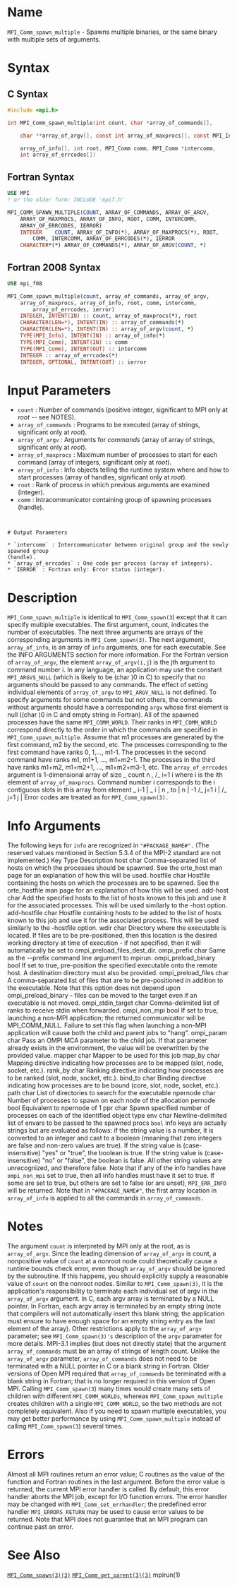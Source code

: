 # Name

`MPI_Comm_spawn_multiple` - Spawns multiple binaries, or the same
binary with multiple sets of arguments.

# Syntax

## C Syntax

```c
#include <mpi.h>

int MPI_Comm_spawn_multiple(int count, char *array_of_commands[],

    char **array_of_argv[], const int array_of_maxprocs[], const MPI_Info

    array_of_info[], int root, MPI_Comm comm, MPI_Comm *intercomm,
    int array_of_errcodes[])
```

## Fortran Syntax

```fortran
USE MPI
! or the older form: INCLUDE 'mpif.h'

MPI_COMM_SPAWN_MULTIPLE(COUNT, ARRAY_OF_COMMANDS, ARRAY_OF_ARGV,
    ARRAY_OF_MAXPROCS, ARRAY_OF_INFO, ROOT, COMM, INTERCOMM,
    ARRAY_OF_ERRCODES, IERROR)
    INTEGER    COUNT, ARRAY_OF_INFO(*), ARRAY_OF_MAXPROCS(*), ROOT,
        COMM, INTERCOMM, ARRAY_OF_ERRCODES(*), IERROR
    CHARACTER*(*) ARRAY_OF_COMMANDS(*), ARRAY_OF_ARGV(COUNT, *)
```

## Fortran 2008 Syntax

```fortran
USE mpi_f08

MPI_Comm_spawn_multiple(count, array_of_commands, array_of_argv,
    array_of_maxprocs, array_of_info, root, comm, intercomm,
        array_of_errcodes, ierror)
    INTEGER, INTENT(IN) :: count, array_of_maxprocs(*), root
    CHARACTER(LEN=*), INTENT(IN) :: array_of_commands(*)
    CHARACTER(LEN=*), INTENT(IN) :: array_of_argv(count, *)
    TYPE(MPI_Info), INTENT(IN) :: array_of_info(*)
    TYPE(MPI_Comm), INTENT(IN) :: comm
    TYPE(MPI_Comm), INTENT(OUT) :: intercomm
    INTEGER :: array_of_errcodes(*)
    INTEGER, OPTIONAL, INTENT(OUT) :: ierror
```


# Input Parameters

* `count` : Number of commands (positive integer, significant to MPI only at
*root* -- see NOTES).
* `array_of_commands` : Programs to be executed (array of strings, significant only at
*root*).
* `array_of_argv` : Arguments for *commands* (array of array of strings, significant
only at *root*).
* `array_of_maxprocs` : Maximum number of processes to start for each command (array of
integers, significant only at *root*).
* `array_of_info` : Info objects telling the runtime system where and how to start
processes (array of handles, significant only at *root*).
* `root` : Rank of process in which previous arguments are examined (integer).
* `comm` : Intracommunicator containing group of spawning processes (handle).
```


# Output Parameters

* `intercomm` : Intercommunicator between original group and the newly spawned group
(handle).
* `array_of_errcodes` : One code per process (array of integers).
* `IERROR` : Fortran only: Error status (integer).
```


# Description

`MPI_Comm_spawn_multiple` is identical to `MPI_Comm_spawn(3`) except that it
can specify multiple executables. The first argument, count, indicates
the number of executables. The next three arguments are arrays of the
corresponding arguments in `MPI_Comm_spawn(3)`. The next argument,
`array_of_info`, is an array of `info` arguments, one for each
executable. See the INFO ARGUMENTS section for more information.
For the Fortran version of `array_of_argv`, the element
`array_of_argv(i,j`) is the jth argument to command number i.
In any language, an application may use the constant `MPI_ARGVS_NULL`
(which is likely to be (char )0 in C) to specify that no arguments
should be passed to any commands. The effect of setting individual
elements of `array_of_argv` to `MPI_ARGV_NULL` is not defined. To specify
arguments for some commands but not others, the commands without
arguments should have a corresponding `argv` whose first element is null
((char )0 in C and empty string in Fortran).
All of the spawned processes have the same `MPI_COMM_WORLD`. Their ranks
in `MPI_COMM_WORLD` correspond directly to the order in which the commands
are specified in `MPI_Comm_spawn_multiple`. Assume that m1 processes are
generated by the first command, m2 by the second, etc. The processes
corresponding to the first command have ranks 0, 1,..., m1-1. The
processes in the second command have ranks m1, m1+1, ..., m1+m2-1. The
processes in the third have ranks m1+m2, m1+m2+1, ..., m1+m2+m3-1, etc.
The `array_of_errcodes` argument is 1-dimensional array of size
         _ count
               n ,
        /_ i=1   i
where i is the ith element of `array_of_maxprocs`. Command number i
corresponds to the i contiguous slots in this array from element
         _ i-1          |   _ i          |
               n ,  to |        n      | -1
        /_ j=1   i      |  /_ j=1  j     |
Error codes are treated as for `MPI_Comm_spawn(3).`

# Info Arguments

The following keys for `info` are recognized in `"#PACKAGE_NAME#".`
(The reserved values mentioned in Section 5.3.4 of the MPI-2 standard
are not implemented.)
    Key                    Type     Description
    host                   char    Comma-separated list of hosts on which
                                    the processes should be spawned.  See
                                    the orte_host man page for an
                                    explanation of how this will be used.
    hostfile               char    Hostfile containing the hosts on which
                                    the processes are to be spawned. See
                                    the orte_hostfile man page for
                                    an explanation of how this will be
                                    used.
    add-host               char    Add the specified hosts to the list of
                                    hosts known to this job and use it for
                                    the associated processes. This will be
                                    used similarly to the -host option.
    add-hostfile           char    Hostfile containing hosts to be added
                                    to the list of hosts known to this job
                                    and use it for the associated
                                    process. This will be used similarly
                                    to the -hostfile option.
    wdir                   char    Directory where the executable is
                                    located. If files are to be
                                    pre-positioned, then this location is
                                    the desired working directory at time
                                    of execution - if not specified, then
                                    it will automatically be set to
                                    ompi_preload_files_dest_dir.
    ompi_prefix            char    Same as the --prefix command line
                                    argument to mpirun.
    ompi_preload_binary    bool     If set to true, pre-position the
                                    specified executable onto the remote
                                    host. A destination directory must
                                    also be provided.
    ompi_preload_files     char    A comma-separated list of files that
                                    are to be pre-positioned in addition
                                    to the executable.  Note that this
                                    option does not depend upon
                                    ompi_preload_binary - files can
                                    be moved to the target even if an
                                    executable is not moved.
    ompi_stdin_target      char    Comma-delimited list of ranks to
                                    receive stdin when forwarded.
    ompi_non_mpi           bool     If set to true, launching a non-MPI
                                    application; the returned communicator
                                    will be MPI_COMM_NULL. Failure to set
                                    this flag when launching a non-MPI
                                    application will cause both the child
                                    and parent jobs to "hang".
    ompi_param             char    Pass an OMPI MCA parameter to the
                                    child job.  If that parameter already
                                    exists in the environment, the value
                                    will be overwritten by the provided
                                    value.
    mapper                 char    Mapper to be used for this job
    map_by                 char    Mapping directive indicating how
                                    processes are to be mapped (slot,
                                    node, socket, etc.).
    rank_by                char    Ranking directive indicating how
                                    processes are to be ranked (slot,
                                    node, socket, etc.).
    bind_to                char    Binding directive indicating how
                                    processes are to be bound (core, slot,
                                    node, socket, etc.).
    path                   char    List of directories to search for
                                    the executable
    npernode               char    Number of processes to spawn on
                                    each node of the allocation
    pernode                bool     Equivalent to npernode of 1
    ppr                    char    Spawn specified number of processes
                                    on each of the identified object type
    env                    char    Newline-delimited list of envars to
                                    be passed to the spawned procs
`bool` info keys are actually strings but are evaluated as follows: if
the string value is a number, it is converted to an integer and cast to
a boolean (meaning that zero integers are false and non-zero values are
true). If the string value is (case-insensitive) "yes" or "true",
the boolean is true. If the string value is (case-insensitive) "no" or
"false", the boolean is false. All other string values are
unrecognized, and therefore false.
Note that if any of the info handles have `ompi_non_mpi` set to true,
then all info handles must have it set to true. If some are set to true,
but others are set to false (or are unset), `MPI_ERR_INFO` will be
returned.
Note that in `"#PACKAGE_NAME#"`, the first array location in
`array_of_info` is applied to all the commands in `array_of_commands.`

# Notes

The argument `count` is interpreted by MPI only at the root, as is
`array_of_argv`. Since the leading dimension of `array_of_argv` is
count, a nonpositive value of `count` at a nonroot node could
theoretically cause a runtime bounds check error, even though
`array_of_argv` should be ignored by the subroutine. If this happens,
you should explicitly supply a reasonable value of `count` on the
nonroot nodes.
Similar to `MPI_Comm_spawn(3)`, it is the application's responsibility to
terminate each individual set of argv in the `array_of_argv` argument.
In C, each argv array is terminated by a NULL pointer. In Fortran, each
argv array is terminated by an empty string (note that compilers will
not automatically insert this blank string; the application must ensure
to have enough space for an empty string entry as the last element of
the array).
Other restrictions apply to the `array_of_argv` parameter; see
`MPI_Comm_spawn(3)'s` description of the `argv` parameter for more
details.
MPI-3.1 implies (but does not directly state) that the argument
`array_of_commands` must be an array of strings of length count.
Unlike the `array_of_argv` parameter, `array_of_commands` does not need
to be terminated with a NULL pointer in C or a blank string in Fortran.
Older versions of Open MPI required that `array_of_commands` be
terminated with a blank string in Fortran; that is no longer required in
this version of Open MPI.
Calling `MPI_Comm_spawn(3`) many times would create many sets of children
with different `MPI_COMM_WORLDs`, whereas `MPI_Comm_spawn_multiple` creates
children with a single `MPI_COMM_WORLD`, so the two methods are not
completely equivalent. Also if you need to spawn multiple executables,
you may get better performance by using `MPI_Comm_spawn_multiple` instead
of calling `MPI_Comm_spawn(3`) several times.

# Errors

Almost all MPI routines return an error value; C routines as the value
of the function and Fortran routines in the last argument.
Before the error value is returned, the current MPI error handler is
called. By default, this error handler aborts the MPI job, except for
I/O function errors. The error handler may be changed with
`MPI_Comm_set_errhandler`; the predefined error handler `MPI_ERRORS_RETURN`
may be used to cause error values to be returned. Note that MPI does not
guarantee that an MPI program can continue past an error.

# See Also

[`MPI_Comm_spawn(3)(3)`](./?file=MPI_Comm_spawn(3).md)
[`MPI_Comm_get_parent(3)(3)`](./?file=MPI_Comm_get_parent(3).md)
    mpirun(1)
